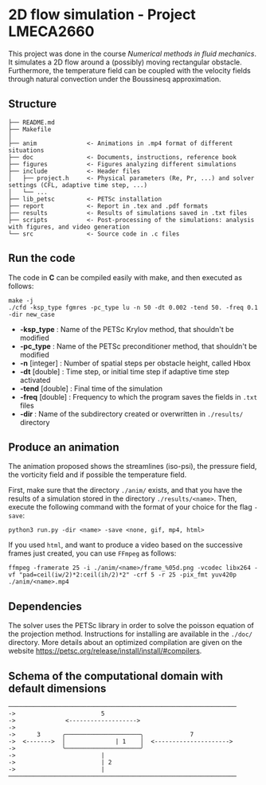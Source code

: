 # 2D flow simulation - Project LMECA2660

This project was done in the course _Numerical methods in fluid mechanics_. It simulates a 2D flow around a (possibly) moving rectangular obstacle. Furthermore, the temperature field can be coupled with the velocity fields through natural convection under the Boussinesq approximation.


## Structure

    ├── README.md
    ├── Makefile
    │
    ├── anim              <- Animations in .mp4 format of different situations
    ├── doc               <- Documents, instructions, reference book
    ├── figures           <- Figures analyzing different simulations
    ├── include           <- Header files
    │   ├── project.h     <- Physical parameters (Re, Pr, ...) and solver settings (CFL, adaptive time step, ...)
    │   └── ...
    ├── lib_petsc         <- PETSc installation
    ├── report            <- Report in .tex and .pdf formats
    ├── results           <- Results of simulations saved in .txt files
    ├── scripts           <- Post-processing of the simulations: analysis with figures, and video generation
    └── src               <- Source code in .c files

## Run the code
The code in __C__ can be compiled easily with make, and then executed as follows:
```
make -j
./cfd -ksp_type fgmres -pc_type lu -n 50 -dt 0.002 -tend 50. -freq 0.1 -dir new_case
```

- __-ksp_type__ : Name of the PETSc Krylov method, that shouldn't be modified
- __-pc_type__ : Name of the PETSc preconditioner method, that shouldn't be modified
- __-n__ [integer] : Number of spatial steps per obstacle height, called Hbox
- __-dt__ [double] : Time step, or initial time step if adaptive time step activated
- __-tend__ [double] : Final time of the simulation
- __-freq__ [double] : Frequency to which the program saves the fields in `.txt` files
- __-dir__ : Name of the subdirectory created or overwritten in `./results/` directory


## Produce an animation
The animation proposed shows the streamlines (iso-psi), the pressure field, the vorticity field and if possible the temperature field.

First, make sure that the directory `./anim/` exists, and that you have the results of a simulation stored in the directory `./results/<name>`. Then, execute the following command with the format of your choice for the flag `-save`:
```
python3 run.py -dir <name> -save <none, gif, mp4, html>
```

If you used `html`, and want to produce a video based on the successive frames just created, you can use `FFmpeg` as follows:
```
ffmpeg -framerate 25 -i ./anim/<name>/frame_%05d.png -vcodec libx264 -vf "pad=ceil(iw/2)*2:ceil(ih/2)*2" -crf 5 -r 25 -pix_fmt yuv420p ./anim/<name>.mp4
```

## Dependencies
The solver uses the PETSc library in order to solve the poisson equation of the projection method. Instructions for installing are available in the `./doc/` directory. More details about an optimized compilation are given on the website https://petsc.org/release/install/install/#compilers.

## Schema of the computational domain with default dimensions
```
────────────────────────────────────────────────────────────────
->                        5                                     
->              <------------------->                           
->                                                              
->      3      ╭─────────────────────╮             7            
->  <------->  │              | 1    │  <---------------------> 
->             ╰─────────────────────╯                          
->                        |                                     
->                        | 2                                   
->                        |                                     
────────────────────────────────────────────────────────────────
```